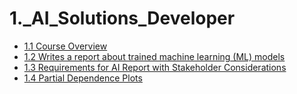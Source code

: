# 1._AI_Solutions_Developer
 
* [ 1.1 Course Overview ]( ./LESSON_1/1.1_Course_Overview.md )
* [ 1.2 Writes a report about trained machine learning (ML) models ]( ./LESSON_1/1.2_Writes_a_report.md )
* [1.3 Requirements for AI Report with Stakeholder Considerations](./LESSON_1/1.3_Requirements_for_AI_Report.md)
* [1.4 Partial Dependence Plots](./LESSON_1/1.4_Partial_Dependence_Plots.md)
 

 
